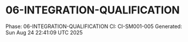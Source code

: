 # 06-INTEGRATION-QUALIFICATION
Phase: 06-INTEGRATION-QUALIFICATION
CI: CI-SM001-005
Generated: Sun Aug 24 22:41:09 UTC 2025
